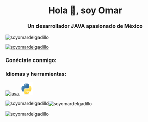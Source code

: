 <h1 align="center">Hola 👋, soy Omar</h1>
<h3 align="center">Un desarrollador JAVA apasionado de México</h3>

<p align="left"> <img src=" https://komarev.com/ghpvc/?username=soyomardelgadillo&label=Profile%20views&color=0e75b6&style=flat" alt="soyomardelgadillo" /> </p>

<p align="left"> <a href="https:/ /github.com/ryo-ma/github-profile-trofeo"><img src="https://github-perfil-trofeo.vercel.app/?username=soyomardelgadillo" alt="soyomardelgadillo" /></a > </p>

<h3 align="left">Conéctate conmigo:</h3>
<p align="left">
</p>

<h3 align="left">Idiomas y herramientas:</h3>
<p align="left"> <a href="https://www.java.com" target="_blank" rel="noreferrer"> <img src="https://raw.githubusercontent.com/devicons /devicon/master/icons/java/java-original.svg" alt="java" width="40" height="40"/> </a> <a href="https://www.python.org " target="_blank" rel="noreferrer"> <img src="https://raw.githubusercontent.com/devicons/devicon/master/icons/python/python-original.svg" alt="python" width= "40" height="40"/> </a> </p>

<p><img align="left" src="https://github-readme-stats.vercel.app/api/top-langs ?username=soymardelgadillo&show_icons=true&locale=en&layout=compact" alt="soyomardelgadillo" /></p>

<p> <img align="center" src="https://github-readme-stats.vercel.app/api?username=soyomardelgadillo&show_icons=true&locale=en" alt="soyomardelgadillo" /></p>

<p><img align="center" src="https://github-readme-streak-stats.herokuapp.com/?user=soyomardelgadillo&" alt="soyomardelgadillo" /></p>
